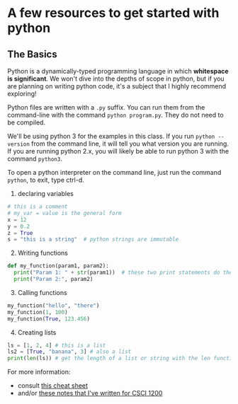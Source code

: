 A few resources to get started with python
================

The Basics
-----------
Python is a dynamically-typed programming language in which __whitespace is significant__. We won't dive into the depths of scope in python, but if you are planning on writing python code, it's a subject that I highly recommend exploring!  
  
Python files are written with a `.py` suffix. You can run them from the command-line with the command `python program.py`. They do not need to be compiled.  
  
We'll be using python 3 for the examples in this class. If you run `python --version` from the command line, it will tell you what version you are running. If you are running python 2.x, you will likely be able to run python 3 with the command `python3`.  
  
To open a python interpreter on the command line, just run the command `python`, to exit, type ctrl-d.

1. declaring variables
```python
# this is a comment
# my_var = value is the general form
x = 12
y = 0.2
z = True
s = "this is a string"  # python strings are immutable
```

2. Writing functions
```python
def my_function(param1, param2):
  print("Param 1: " + str(param1))  # these two print statements do the same thing
  print("Param 2:", param2)
```

3. Calling functions
```python
my_function("hello", "there")
my_function(1, 100)
my_function(True, 123.456)
```

4. Creating lists
```python
ls = [1, 2, 4] # this is a list
ls2 = [True, "banana", 3] # also a list
print(len(ls)) # get the length of a list or string with the len function
```

For more information:
- consult [this cheat sheet](http://www.cogsci.rpi.edu/~destem/igd/python_cheat_sheet.pdf)
- and/or [these notes that I've written for CSCI 1200](https://github.com/muzny/csci1200-notes)
